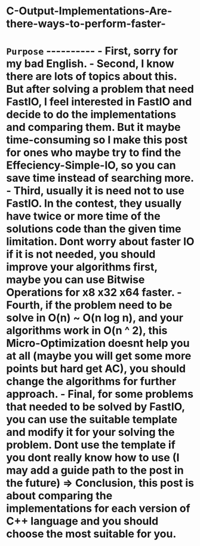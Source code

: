 # C-Output-Implementations-Are-there-ways-to-perform-faster-
# `Purpose` ----------   - First, sorry for my bad English. - Second, I know there are lots of topics about this. But after solving a problem that need FastIO, I feel interested in FastIO and decide to do the implementations and comparing them. But it maybe time-consuming so I make this post for ones who maybe try to find the Effeciency-Simple-IO, so you can save time instead of searching more. - Third, usually it is need not to use FastIO. In the contest, they usually have twice or more time of the solutions code than the given time limitation. Dont worry about faster IO if it is not needed, you should improve your algorithms first, maybe you can use Bitwise Operations for x8 x32 x64 faster. - Fourth, if the problem need to be solve in O(n) ~ O(n log n), and your algorithms work in O(n ^ 2), this Micro-Optimization doesnt help you at all (maybe you will get some more points but hard get AC), you should change the algorithms for further approach. - Final, for some problems that needed to be solved by FastIO, you can use the suitable template and modify it for your solving the problem. Dont use the template if you dont really know how to use (I may add a guide path to the post in the future) => Conclusion, this post is about comparing the implementations for each version of C++ language and you should choose the most suitable for you.
